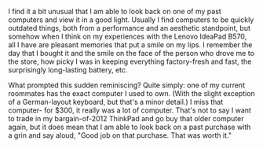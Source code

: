 I find it a bit unusual that I am able to look back on one of my past computers and view it in a good light. Usually I find computers to be quickly outdated things, both from a performance and an aesthetic standpoint, but somehow when I think on my experiences with the Lenovo IdeaPad B570, all I have are pleasant memories that put a smile on my lips. I remember the day that I bought it and the smile on the face of the person who drove me to the store, how picky I was in keeping everything factory-fresh and fast, the surprisingly long-lasting battery, etc.

What prompted this sudden reminiscing? Quite simply: one of my current roommates has the exact computer I used to own. (With the slight exception of a German-layout keyboard, but that's a minor detail.) I miss that computer- for $300, it really was a lot of computer. That's not to say I want to trade in my bargain-of-2012 ThinkPad and go buy that older computer again, but it does mean that I am able to look back on a past purchase with a grin and say aloud, "Good job on that purchase. That was worth it."